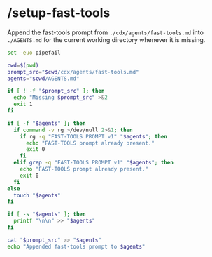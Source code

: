 # /setup-fast-tools

Append the fast-tools prompt from `./cdx/agents/fast-tools.md` into `./AGENTS.md` for the current working directory whenever it is missing.

```bash
set -euo pipefail

cwd=$(pwd)
prompt_src="$cwd/cdx/agents/fast-tools.md"
agents="$cwd/AGENTS.md"

if [ ! -f "$prompt_src" ]; then
  echo "Missing $prompt_src" >&2
  exit 1
fi

if [ -f "$agents" ]; then
  if command -v rg >/dev/null 2>&1; then
    if rg -q "FAST-TOOLS PROMPT v1" "$agents"; then
      echo "FAST-TOOLS prompt already present."
      exit 0
    fi
  elif grep -q "FAST-TOOLS PROMPT v1" "$agents"; then
    echo "FAST-TOOLS prompt already present."
    exit 0
  fi
else
  touch "$agents"
fi

if [ -s "$agents" ]; then
  printf "\n\n" >> "$agents"
fi

cat "$prompt_src" >> "$agents"
echo "Appended fast-tools prompt to $agents"
```
